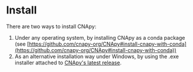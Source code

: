 # Install

There are two ways to install CNApy:

1. Under any operating system, by installing CNApy as a conda package (see [https://github.com/cnapy-org/CNApy#install-cnapy-with-conda](https://github.com/cnapy-org/CNApy#install-cnapy-with-conda))
2. As an alternative installation way under Windows, by using the .exe installer attached to [CNApy's latest release](https://github.com/cnapy-org/CNApy/releases/latest).
